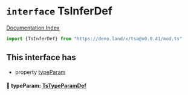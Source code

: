 # `interface` TsInferDef

[Documentation Index](../README.md)

```ts
import {TsInferDef} from "https://deno.land/x/tsa@v0.0.41/mod.ts"
```

## This interface has

- property [typeParam](#-typeparam-tstypeparamdef)


#### 📄 typeParam: [TsTypeParamDef](../interface.TsTypeParamDef/README.md)



